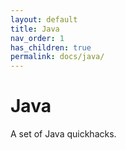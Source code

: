 ```yaml
---
layout: default
title: Java
nav_order: 1
has_children: true
permalink: docs/java/
---
```


# Java

A set of Java quickhacks.

